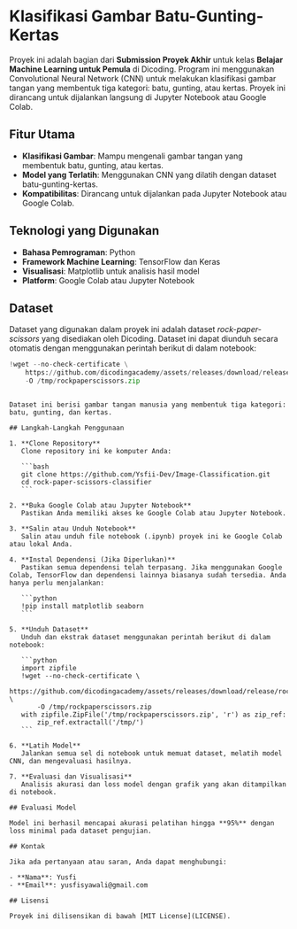 # Klasifikasi Gambar Batu-Gunting-Kertas

Proyek ini adalah bagian dari **Submission Proyek Akhir** untuk kelas **Belajar Machine Learning untuk Pemula** di Dicoding. Program ini menggunakan Convolutional Neural Network (CNN) untuk melakukan klasifikasi gambar tangan yang membentuk tiga kategori: batu, gunting, atau kertas. Proyek ini dirancang untuk dijalankan langsung di Jupyter Notebook atau Google Colab.

## Fitur Utama

- **Klasifikasi Gambar**: Mampu mengenali gambar tangan yang membentuk batu, gunting, atau kertas.
- **Model yang Terlatih**: Menggunakan CNN yang dilatih dengan dataset batu-gunting-kertas.
- **Kompatibilitas**: Dirancang untuk dijalankan pada Jupyter Notebook atau Google Colab.

## Teknologi yang Digunakan

- **Bahasa Pemrograman**: Python
- **Framework Machine Learning**: TensorFlow dan Keras
- **Visualisasi**: Matplotlib untuk analisis hasil model
- **Platform**: Google Colab atau Jupyter Notebook

## Dataset

Dataset yang digunakan dalam proyek ini adalah dataset _rock-paper-scissors_ yang disediakan oleh Dicoding. Dataset ini dapat diunduh secara otomatis dengan menggunakan perintah berikut di dalam notebook:

```python
!wget --no-check-certificate \
    https://github.com/dicodingacademy/assets/releases/download/release/rockpaperscissors.zip \
    -O /tmp/rockpaperscissors.zip
```

````

Dataset ini berisi gambar tangan manusia yang membentuk tiga kategori: batu, gunting, dan kertas.

## Langkah-Langkah Penggunaan

1. **Clone Repository**
   Clone repository ini ke komputer Anda:

   ```bash
   git clone https://github.com/Ysfii-Dev/Image-Classification.git
   cd rock-paper-scissors-classifier
   ```

2. **Buka Google Colab atau Jupyter Notebook**
   Pastikan Anda memiliki akses ke Google Colab atau Jupyter Notebook.

3. **Salin atau Unduh Notebook**
   Salin atau unduh file notebook (.ipynb) proyek ini ke Google Colab atau lokal Anda.

4. **Instal Dependensi (Jika Diperlukan)**
   Pastikan semua dependensi telah terpasang. Jika menggunakan Google Colab, TensorFlow dan dependensi lainnya biasanya sudah tersedia. Anda hanya perlu menjalankan:

   ```python
   !pip install matplotlib seaborn
   ```

5. **Unduh Dataset**
   Unduh dan ekstrak dataset menggunakan perintah berikut di dalam notebook:

   ```python
   import zipfile
   !wget --no-check-certificate \
       https://github.com/dicodingacademy/assets/releases/download/release/rockpaperscissors.zip \
       -O /tmp/rockpaperscissors.zip
   with zipfile.ZipFile('/tmp/rockpaperscissors.zip', 'r') as zip_ref:
       zip_ref.extractall('/tmp/')
   ```

6. **Latih Model**
   Jalankan semua sel di notebook untuk memuat dataset, melatih model CNN, dan mengevaluasi hasilnya.

7. **Evaluasi dan Visualisasi**
   Analisis akurasi dan loss model dengan grafik yang akan ditampilkan di notebook.

## Evaluasi Model

Model ini berhasil mencapai akurasi pelatihan hingga **95%** dengan loss minimal pada dataset pengujian.

## Kontak

Jika ada pertanyaan atau saran, Anda dapat menghubungi:

- **Nama**: Yusfi
- **Email**: yusfisyawali@gmail.com

## Lisensi

Proyek ini dilisensikan di bawah [MIT License](LICENSE).
````
